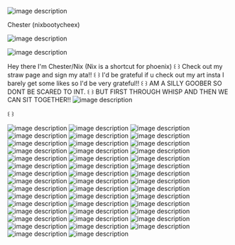 ![image description](https://64.media.tumblr.com/16addfa05d4eb55bc220480c49018d9b/804a182a7ca8e6a2-35/s2048x3072/710b670fd4041c5ad2b3f938b2e5e7508c8c3a84.pnj)




Chester (nixbootycheex)  

![image description](https://i.pinimg.com/originals/83/f9/2a/83f92a3019d6780fa3302706569e72fb.gif)


  ![image description](https://adriansblinkiecollection.neocities.org/w11.gif)


  Hey there I'm Chester/Nix (Nix is a shortcut for phoenix) 
꒰ ꒱ Check out my straw page and sign my ata!! ꒰ ꒱
I'd be grateful if u check out my art insta I barely get some likes so I'd be very grateful!! 
꒰ ꒱ AM A SILLY GOOBER SO DONT BE SCARED TO INT. ꒰ ꒱
 BUT FIRST THROUGH WHISP AND THEN WE CAN SIT TOGETHER!!
![image description](https://64.media.tumblr.com/fc8edfe17dfd760a9ee273855d65e9b8/tumblr_inline_pdzdvpp6jd1v11djx_500.gif)



꒰ ꒱




![image description](https://64.media.tumblr.com/5fd6b88595f6233dc115b26008b69331/tumblr_inline_pc38kzuDql1vfzaiv_1280.gif)
![image description](https://64.media.tumblr.com/60f811004acd5aca9ac05894e3eb8a37/tumblr_inline_pdzdwmo3oY1v11djx_500.gif)
![image description](https://adriansblinkiecollection.neocities.org/buttons/b2.gif)
![image description](https://adriansblinkiecollection.neocities.org/buttons/a112.gif)
![image description](https://adriansblinkiecollection.neocities.org/stamps/f40.png)
![image description](https://adriansblinkiecollection.neocities.org/buttons/2.gif)
![image description](https://adriansblinkiecollection.neocities.org/v15.gif)
![image description](https://adriansblinkiecollection.neocities.org/d90.gif)
![image description](https://adriansblinkiecollection.neocities.org/stamps/e23.png)
![image description](https://adriansblinkiecollection.neocities.org/stamps/e83.png)
![image description](https://adriansblinkiecollection.neocities.org/stamps/e119.png)
![image description](https://adriansblinkiecollection.neocities.org/stamps/e54.png)
![image description](https://adriansblinkiecollection.neocities.org/stamps/f40.png)
![image description](https://adriansblinkiecollection.neocities.org/stamps/f33.gif)
![image description](https://adriansblinkiecollection.neocities.org/buttons/a81.gif)
![image description](https://adriansblinkiecollection.neocities.org/z13.gif)
![image description](https://adriansblinkiecollection.neocities.org/stamps/f36.png)
![image description](https://adriansblinkiecollection.neocities.org/stamps/f21.png)
![image description](https://adriansblinkiecollection.neocities.org/stamps/d2.gif)
![image description](https://adriansblinkiecollection.neocities.org/stamps/d114.png)
![image description](https://adriansblinkiecollection.neocities.org/stamps/d113.png)
![image description](https://supplies.ju.mp/assets/images/gallery01/3468f611.png?v=1c1ba870)
![image description](https://supplies.ju.mp/assets/images/gallery01/cb261ec8_original.png?v=1c1ba870)
![image description](https://supplies.ju.mp/assets/images/gallery01/a7da72bf_original.jpg?v=1c1ba870)
![image description](https://supplies.ju.mp/assets/images/gallery01/dcd0451a_original.png?v=1c1ba870)
![image description](https://supplies.ju.mp/assets/images/gallery01/ed5271e3_original.png?v=1c1ba870)
![image description](https://raining-starss.neocities.org/gittyimages%20(19).png)
![image description](https://images-wixmp-ed30a86b8c4ca887773594c2.wixmp.com/f/123d674b-ec3a-48d6-974e-6735d6a62320/d6tsafd-767a82bc-1049-4c51-9e08-26bd00a7f460.gif?token=eyJ0eXAiOiJKV1QiLCJhbGciOiJIUzI1NiJ9.eyJzdWIiOiJ1cm46YXBwOjdlMGQxODg5ODIyNjQzNzNhNWYwZDQxNWVhMGQyNmUwIiwiaXNzIjoidXJuOmFwcDo3ZTBkMTg4OTgyMjY0MzczYTVmMGQ0MTVlYTBkMjZlMCIsIm9iaiI6W1t7InBhdGgiOiJcL2ZcLzEyM2Q2NzRiLWVjM2EtNDhkNi05NzRlLTY3MzVkNmE2MjMyMFwvZDZ0c2FmZC03NjdhODJiYy0xMDQ5LTRjNTEtOWUwOC0yNmJkMDBhN2Y0NjAuZ2lmIn1dXSwiYXVkIjpbInVybjpzZXJ2aWNlOmZpbGUuZG93bmxvYWQiXX0.j8wQnNISvqJSFsKJgjy6sBE27TGUP3sfHSdrJuusudA)
![image description](https://files.catbox.moe/gm4qq1.png)
![image description](https://i.postimg.cc/Ss5FCqZH/IMG_3808.gif)
![image description](https://y2k.neocities.org/stamps2/46253362236_by_gaphals-dc6o0xv.gif)
![image description](https://external-media.spacehey.net/media/sC4honZ4Kum1a4lro66zEzviTWezJIqpjOt0DlsIveqs=/https://64.media.tumblr.com/ce97c1e407499e090372c8594fcc055b/432833bf2337103d-2f/s250x250_c1/9b3f889cfb7cd265a754f33c4081ef13926f40a0.png)
![image description](https://adriansblinkiecollection.neocities.org/d66.gif)
![image description](https://adriansblinkiecollection.neocities.org/d95.gif)
![image description](https://adriansblinkiecollection.neocities.org/w3.gif)
![image description](https://adriansblinkiecollection.neocities.org/k6.gif)
![image description](https://adriansblinkiecollection.neocities.org/l1.gif)
![image description](https://adriansblinkiecollection.neocities.org/stamps/i25.gif)
![image description](https://adriansblinkiecollection.neocities.org/stamps/e60.png)
![image description](https://adriansblinkiecollection.neocities.org/stamps/k4.png)
![image description](https://adriansblinkiecollection.neocities.org/stamps/d3.gif)
![image description](https://adriansblinkiecollection.neocities.org/stamps/d61.gif)
![image description](https://adriansblinkiecollection.neocities.org/stamps/b13.png)
![image description](https://adriansblinkiecollection.neocities.org/stamps/e90.gif)









